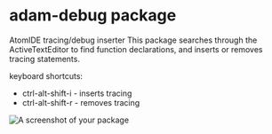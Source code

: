 # adam-debug package

AtomIDE tracing/debug inserter
This package searches through the ActiveTextEditor to find function declarations,
and inserts or removes tracing statements.

keyboard shortcuts:
- ctrl-alt-shift-i - inserts tracing
- ctrl-alt-shift-r - removes tracing

![A screenshot of your package](https://f.cloud.github.com/assets/69169/2290250/c35d867a-a017-11e3-86be-cd7c5bf3ff9b.gif)
